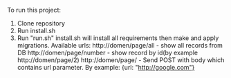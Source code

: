 To run this project:
1. Clone repository
2. Run install.sh
3. Run "run.sh"
install.sh will install all requirements then make and apply migrations.
Available urls:
http://domen/page/all - show all records from DB
http://domen/page/number - show record by id(by example http://domen/page/2)
http://domen/page/ - Send POST with body which contains url parameter. By example: {url: "http://google.com"}
